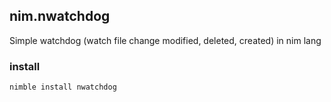 ## nim.nwatchdog
Simple watchdog (watch file change modified, deleted, created) in nim lang

### install
```shell
nimble install nwatchdog
```

